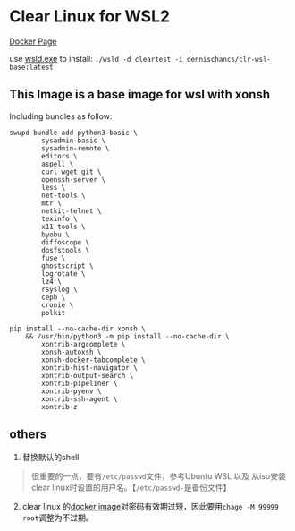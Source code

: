 # Clear Linux for WSL2
[Docker Page](https://hub.docker.com/repository/docker/dennischancs/clr-wsl-base)

use [wsld.exe](https://github.com/Rucadi/wsld) to install:
`./wsld -d cleartest -i dennischancs/clr-wsl-base:latest`

## This Image is a base image for wsl with xonsh
Including bundles as follow:
```shell
swupd bundle-add python3-basic \
        sysadmin-basic \
        sysadmin-remote \
        editors \
        aspell \
        curl wget git \
        openssh-server \
        less \
        net-tools \
        mtr \
        netkit-telnet \
        texinfo \
        x11-tools \
        byobu \
        diffoscope \
        dosfstools \
        fuse \
        ghostscript \
        logrotate \
        lz4 \
        rsyslog \
        ceph \
        cronie \
        polkit

pip install --no-cache-dir xonsh \
    && /usr/bin/python3 -m pip install --no-cache-dir \
        xontrib-argcomplete \
        xonsh-autoxsh \
        xonsh-docker-tabcomplete \
        xontrib-hist-navigator \
        xontrib-output-search \
        xontrib-pipeliner \
        xontrib-pyenv \
        xontrib-ssh-agent \
        xontrib-z
```


## others

1. 替换默认的shell
> 很重要的一点，要有`/etc/passwd`文件，参考Ubuntu WSL 以及 从iso安装clear linux时设置的用户名。【`/etc/passwd-`是备份文件】

2. clear linux 的[docker image](https://github.com/clearlinux/docker-brew-clearlinux/blob/919de92f3ea61be7b1d63e04c401f2bac86f6a78/Dockerfile)对密码有效期过短，因此要用`chage -M 99999 root`调整为不过期。